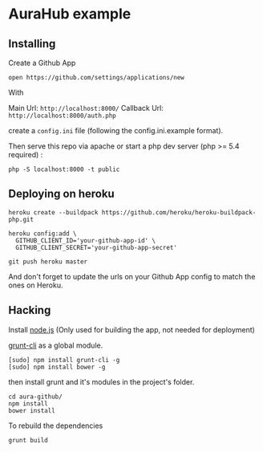 # AuraHub example

## Installing

Create a Github App 
    
    open https://github.com/settings/applications/new

With 

Main Url:       `http://localhost:8000/`
Callback Url:   `http://localhost:8000/auth.php`

create a `config.ini` file (following the config.ini.example format).

Then serve this repo via apache or start a php dev server (php >= 5.4 required) : 

    php -S localhost:8000 -t public

## Deploying on heroku 

    heroku create --buildpack https://github.com/heroku/heroku-buildpack-php.git
    
    heroku config:add \
      GITHUB_CLIENT_ID='your-github-app-id' \
      GITHUB_CLIENT_SECRET='your-github-app-secret'

    git push heroku master

And don't forget to update the urls on your Github App config to match the ones on Heroku.

## Hacking

Install [node.js](http://nodejs.org) (Only used for building the app, not needed for deployment)

[grunt-cli](https://github.com/gruntjs/grunt-cli) as a global module.

    [sudo] npm install grunt-cli -g
    [sudo] npm install bower -g

then install grunt and it's modules in the project's folder.

    cd aura-github/
    npm install
    bower install

To rebuild the dependencies

    grunt build
